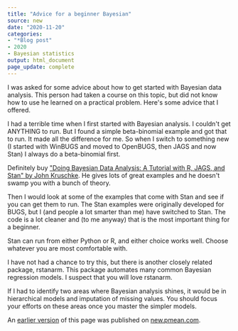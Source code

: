 ```yaml
---
title: "Advice for a beginner Bayesian"
source: new
date: "2020-11-20"
categories:
- "*Blog post"
- 2020
- Bayesian statistics
output: html_document
page_update: complete
---
```


I was asked for some advice about how to get started with Bayesian data analysis. This person had taken a course on this topic, but did not know how to use he learned on a practical problem. Here's some advice that I offered.

<!---more--->

I had a terrible time when I first started with Bayesian analysis. I couldn't get ANYTHING to run. But I found a simple beta-binomial example and got that to run. It made all the difference for me. So when I switch to something new (I started with WinBUGS and moved to OpenBUGS, then JAGS and now Stan) I always do a beta-binomial first.

Definitely buy ["Doing Bayesian Data Analysis: A Tutorial with R, JAGS, and Stan" by  John Kruschke](https://sites.google.com/site/doingbayesiandataanalysis/). He gives lots of great examples and he doesn't swamp you with a bunch of theory.

Then I would look at some of the examples that come with Stan and see if you can get them to run. The Stan examples were originally developed for BUGS, but I (and people a lot smarter than me) have switched to Stan. The code is a lot cleaner and (to me anyway) that is the most important thing for a beginner.

Stan can run from either Python or R, and either choice works well. Choose whatever you are most comfortable with.

I have not had a chance to try this, but there is another closely related package, rstanarm. This package automates many common Bayesian regression models. I suspect that you will love rstanarm.

If I had to identify two areas where Bayesian analysis shines, it would be in hierarchical models and imputation of missing values. You should focus your efforts on these areas once you master the simpler models.

An [earlier version][sim2] of this page was published on [new.pmean.com][sim1].

[sim1]: http://new.pmean.com
[sim2]: http://new.pmean.com/beginner-bayesian/
